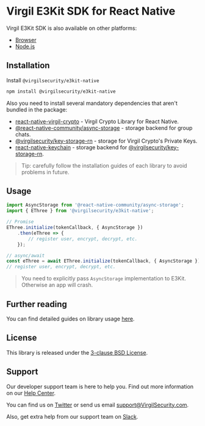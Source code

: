 # Virgil E3Kit SDK for React Native
Virgil E3Kit SDK is also available on other platforms:
- [Browser](https://github.com/VirgilSecurity/virgil-e3kit-js/tree/master/packages/e3kit-browser)
- [Node.js](https://github.com/VirgilSecurity/virgil-e3kit-js/tree/master/packages/e3kit-node)

## Installation
Install `@virgilsecurity/e3kit-native`
```sh
npm install @virgilsecurity/e3kit-native
```

Also you need to install several mandatory dependencies that aren't bundled in the package:
- [react-native-virgil-crypto](https://github.com/VirgilSecurity/react-native-virgil-crypto) - Virgil Crypto Library for React Native.
- [@react-native-community/async-storage](https://github.com/react-native-community/async-storage) - storage backend for group chats.
- [@virgilsecurity/key-storage-rn](https://github.com/VirgilSecurity/virgil-key-storage-rn) - storage for Virgil Crypto's Private Keys.
- [react-native-keychain](https://github.com/oblador/react-native-keychain) - storage backend for [@virgilsecurity/key-storage-rn](https://github.com/VirgilSecurity/virgil-key-storage-rn).

> Tip: carefully follow the installation guides of each library to avoid problems in future.

## Usage
```js
import AsyncStorage from '@react-native-community/async-storage';
import { EThree } from '@virgilsecurity/e3kit-native';

// Promise
EThree.initialize(tokenCallback, { AsyncStorage })
    .then(eThree => {
        // register user, encrypt, decrypt, etc.
    });

// async/await
const eThree = await EThree.initialize(tokenCallback, { AsyncStorage });
// register user, encrypt, decrypt, etc.
```
> You need to explicitly pass `AsyncStorage` implementation to E3Kit. Otherwise an app will crash.

## Further reading
You can find detailed guides on library usage [here](https://github.com/VirgilSecurity/virgil-e3kit-js#resources).

## License
This library is released under the [3-clause BSD License](LICENSE).

## Support
Our developer support team is here to help you. Find out more information on our [Help Center](https://help.virgilsecurity.com).

You can find us on [Twitter](https://twitter.com/VirgilSecurity) or send us email support@VirgilSecurity.com.

Also, get extra help from our support team on [Slack](https://virgilsecurity.com/join-community).
